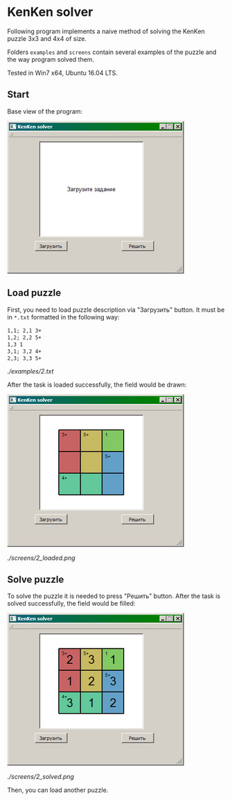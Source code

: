 # KenKen solver
Following program implements a naive method of solving the KenKen puzzle 3x3 and 4x4 of size.

Folders `examples` and `screens` contain several examples of the puzzle and the way program solved them.

Tested in Win7 x64, Ubuntu 16.04 LTS.

## Start
Base view of the program:

![alt text](https://github.com/tamimio/kenken_solver/blob/master/screens/prompt.png)

## Load puzzle
First, you need to load puzzle description via "Загрузить" button. It must be in `*.txt` formatted in the following way:

```
1,1; 2,1 3+
1,2; 2,2 5+
1,3 1
3,1; 3,2 4+
2,3; 3,3 5+
```

*./examples/2.txt*

After the task is loaded successfully, the field would be drawn:

![alt text](https://github.com/tamimio/kenken_solver/blob/master/screens/2_loaded.png)

*./screens/2_loaded.png*

## Solve puzzle
To solve the puzzle it is needed to press "Решить" button. After the task is solved successfully, the field would be filled:

![alt text](https://github.com/tamimio/kenken_solver/blob/master/screens/2_solved.png)

*./screens/2_solved.png*

Then, you can load another puzzle.
